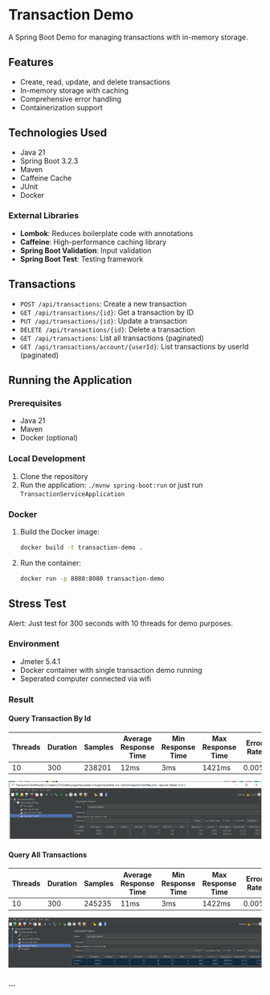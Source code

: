 # Transaction Demo

A Spring Boot Demo for managing transactions with in-memory storage.

## Features

- Create, read, update, and delete transactions
- In-memory storage with caching
- Comprehensive error handling
- Containerization support

## Technologies Used

- Java 21
- Spring Boot 3.2.3
- Maven
- Caffeine Cache
- JUnit
- Docker

### External Libraries

- **Lombok**: Reduces boilerplate code with annotations
- **Caffeine**: High-performance caching library
- **Spring Boot Validation**: Input validation
- **Spring Boot Test**: Testing framework

## Transactions

- `POST /api/transactions`: Create a new transaction
- `GET /api/transactions/{id}`: Get a transaction by ID
- `PUT /api/transactions/{id}`: Update a transaction
- `DELETE /api/transactions/{id}`: Delete a transaction
- `GET /api/transactions`: List all transactions (paginated)
- `GET /api/transactions/account/{userId}`: List transactions by userId (paginated)

## Running the Application

### Prerequisites

- Java 21
- Maven
- Docker (optional)

### Local Development

1. Clone the repository
2. Run the application: `./mvnw spring-boot:run` or just run `TransactionServiceApplication`

### Docker

1. Build the Docker image:
   ```bash
   docker build -t transaction-demo .
   ```

2. Run the container:
   ```bash
   docker run -p 8080:8080 transaction-demo
   ```
   
## Stress Test

Alert: Just test for 300 seconds with 10 threads for demo purposes.

### Environment 

- Jmeter 5.4.1
- Docker container with single transaction demo running
- Seperated computer connected via wifi

### Result

#### Query Transaction By Id

| Threads | Duration | Samples | Average Response Time | Min Response Time | Max Response Time | Error Rate | Throughput |
|---------|----------|---------|------------------------|--------------------|--------------------|------------|---------|
| 10      | 300      | 238201  | 12ms                   | 3ms                | 1421ms             | 0.00%      |622.9/sec|

![img.png](img.png)
#### Query All Transactions

| Threads | Duration | Samples | Average Response Time | Min Response Time | Max Response Time | Error Rate |Throughput|
|---------|----------|---------|-----------------------|--------------------|-------------------|------------|---------|
| 10      | 300      | 245235  | 11ms                  | 3ms                | 1422ms            | 0.00%      |816.6/sec|

![img_1.png](img_1.png)

#### ...